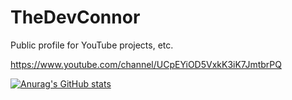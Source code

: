 # TheDevConnor

Public profile for YouTube projects, etc.

https://www.youtube.com/channel/UCpEYiOD5VxkK3iK7JmtbrPQ

[![Anurag's GitHub stats](https://github-readme-stats.vercel.app/api?username=TheRealHiThere&theme=dracula&count_private=true)](https://github.com/anuraghazra/github-readme-stats)
